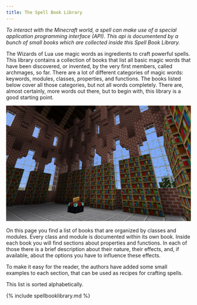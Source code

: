 ```yaml
---
title: The Spell Book Library
---
```

*To interact with the Minecraft world, a spell can make use of a special application
programming interface (API).
This api is documentend by a bunch of small books which are collected inside
this Spell Book Library.*

The Wizards of Lua use magic words as ingredients to craft powerful spells.
This library contains a collection of books that list all basic
magic words that have been discovered, or invented, by the very first members,
called archmages, so far.
There are a lot of different categories of magic words:
keywords, modules, classes, properties, and functions.
The books listed below cover all those categories, but not all words completely.
There are, almost certainly, more words out there, but to begin with, this library
is a good starting point.

![Library of Lua](images/library-of-lua.jpg)

On this page you find a list of books that are organized by classes and modules.
Every class and module is documented within its own book.
Inside each book you will find sections about properties and functions.
In each of those there is a brief description about their nature, their effects,
and, if available, about the options you have to influence these effects.

To make it easy for the reader, the authors have added some small examples to
each section, that can be used as recipes for crafting spells.

This list is sorted alphabetically.

{% include spellbooklibrary.md %}
